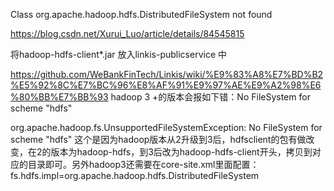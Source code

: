 Class org.apache.hadoop.hdfs.DistributedFileSystem not found

https://blog.csdn.net/Xurui_Luo/article/details/84545815

将hadoop-hdfs-client*.jar 放入linkis-publicservice 中


https://github.com/WeBankFinTech/Linkis/wiki/%E9%83%A8%E7%BD%B2%E5%92%8C%E7%BC%96%E8%AF%91%E9%97%AE%E9%A2%98%E6%80%BB%E7%BB%93
 hadoop 3 +的版本会报如下错：No FileSystem for scheme "hdfs"

org.apache.hadoop.fs.UnsupportedFileSystemException: No FileSystem for scheme "hdfs"
这个是因为hadoop版本从2升级到3后，hdfsclient的包有做改变，在2的版本为hadoop-hdfs，到3后改为hadoop-hdfs-client开头，拷贝到对应的目录即可。另外hadoop3还需要在core-site.xml里面配置：fs.hdfs.impl=org.apache.hadoop.hdfs.DistributedFileSystem
